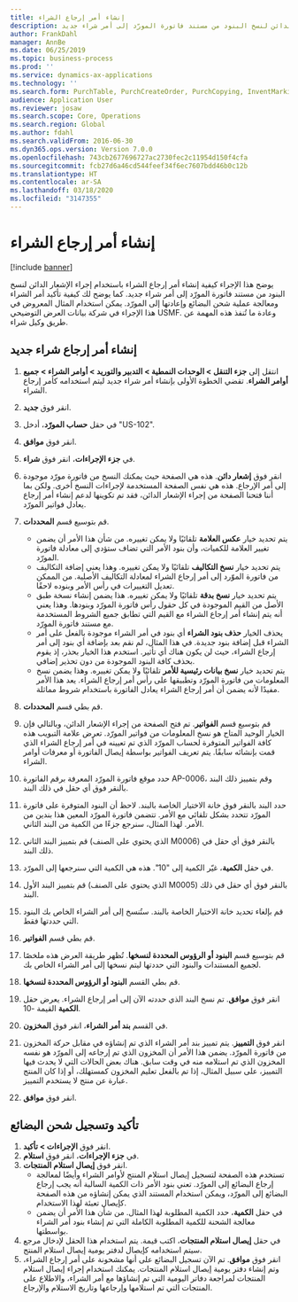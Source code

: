 ```yaml
---
title: إنشاء أمر إرجاع الشراء
description: يوضح هذا الإجراء كيفية إنشاء أمر إرجاع الشراء باستخدام إجراء الإشعار الدائن لنسخ البنود من مستند فاتورة المورّد إلى أمر شراء جديد.
author: FrankDahl
manager: AnnBe
ms.date: 06/25/2019
ms.topic: business-process
ms.prod: ''
ms.service: dynamics-ax-applications
ms.technology: ''
ms.search.form: PurchTable, PurchCreateOrder, PurchCopying, InventMarking, PurchEditLines
audience: Application User
ms.reviewer: josaw
ms.search.scope: Core, Operations
ms.search.region: Global
ms.author: fdahl
ms.search.validFrom: 2016-06-30
ms.dyn365.ops.version: Version 7.0.0
ms.openlocfilehash: 743cb2677696727ac2730fec2c11954d150f4cfa
ms.sourcegitcommit: fcb27d6a46cd544feef34f6ec7607bdd46b0c12b
ms.translationtype: HT
ms.contentlocale: ar-SA
ms.lasthandoff: 03/18/2020
ms.locfileid: "3147355"
---
```

# <a name="create-a-purchase-return-order"></a>إنشاء أمر إرجاع الشراء

[!include [banner](../../includes/banner.md)]

يوضح هذا الإجراء كيفية إنشاء أمر إرجاع الشراء باستخدام إجراء الإشعار الدائن لنسخ البنود من مستند فاتورة المورّد إلى أمر شراء جديد. كما يوضح لك كيفية تأكيد أمر الشراء ومعالجة عملية شحن البضائع وإعادتها إلى المورّد. يمكن استخدام المثال المعروض في هذا الإجراء في شركة بيانات العرض التوضيحي USMF. وعادة ما تُنفذ هذه المهمة عن طريق وكيل شراء.

## <a name="create-a-new-purchase-return-order"></a>إنشاء أمر إرجاع شراء جديد
1. انتقل إلى **جزء التنقل > الوحدات النمطية > التدبير والتوريد > أوامر الشراء > جميع أوامر الشراء**. تقضي الخطوة الأولى بإنشاء أمر شراء جديد ليتم استخدامه كأمر إرجاع الشراء.  
2. انقر فوق **جديد**.
3. في حقل **حساب المورّد‬**، أدخل "US-102".
4. انقر فوق **موافق**.
5. في **جزء الإجراءات**، انقر فوق **شراء**.
6. انقر فوق **إشعار دائن**. هذه هي الصفحة حيث يمكنك النسخ من فاتورة مورّد موجودة إلى أمر الإرجاع. هذه هي نفس الصفحة المستخدمة لإجراءات النسخ أخرى. ولكن بما أننا فتحنا الصفحة من إجراء الإشعار الدائن، فقد تم تكوينها لدعم إنشاء أمر إرجاع يعادل فواتير المورّد.  
7. قم بتوسيع قسم **المحددات**.
    - يتم تحديد خيار **عكس العلامة‬** تلقائيًا ولا يمكن تغييره. من شأن هذا الأمر أن يضمن تغيير العلامة للكميات، وأن بنود الأمر التي تضاف ستؤدي إلى معادلة فاتورة المورّد.  
    - يتم تحديد خيار **نسخ التكاليف‬** تلقائيًا ولا يمكن تغييره. وهذا يعني إضافة التكاليف من فاتورة الموّرد إلى أمر إرجاع الشراء لمعادلة التكاليف الأصلية. من الممكن تعديل التغييرات في رأس الأمر وبنوده لاحقًا.  
    - يتم تحديد خيار **نسخ بدقة‬‬** تلقائيًا ولا يمكن تغييره. هذا يضمن إنشاء نسخة طبق الأصل من القيم الموجودة في كل حقول رأس فاتورة المورّد وبنودها. وهذا يعني أنه يتم إنشاء أمر إرجاع الشراء مع القيم التي تطابق جميع الشروط المستخدمة مع مستند فاتورة المورّد. 
    - يحذف الخيار **حذف بنود الشراء** أي بنود في أمر الشراء موجودة بالفعل على أمر الشراء قبل إضافة بنود جديدة. في هذا المثال، لم نقم بعد بإضافة أي بنود إلى أمر إرجاع الشراء، حيث لن يكون هناك أي تأثير. استخدم هذا الخيار بحذر، إذ يقوم بحذف كافة البنود الموجودة من دون تحذير إضافي.  
    * يتم تحديد خيار **نسخ بيانات رئيسية للأمر‬‬‬** تلقائيًا ولا يمكن تغييره. وهذا يضمن نسخ المعلومات من فاتورة المورّد وتطبيقها على رأس أمر إرجاع الشراء. يعد هذا الأمر مفيدًا لأنه يضمن أن أمر إرجاع الشراء يعادل الفاتورة باستخدام شروط مماثلة.  
8. قم بطي قسم **المحددات**.
9. قم بتوسيع قسم **الفواتير**. تم فتح الصفحة من إجراء الإشعار الدائن، وبالتالي فإن الخيار الوحيد المتاح هو نسخ المعلومات من فواتير المورّد. تعرض علامة التبويب هذه كافة الفواتير المتوفرة لحساب المورّد الذي تم تعيينه في أمر إرجاع الشراء الذي قمت بإنشائه سابقًا.   يتم تعريف الفواتير بواسطة إيصال الفاتورة أو معرفات أوامر الشراء.
10. حدد موقع فاتورة المورّد المعرفة برقم الفاتورة AP-0006، وقم بتمييز ذلك البند بالنقر فوق أي حقل في ذلك البند.
11. حدد البند بالنقر فوق خانة الاختيار الخاصة بالبند. لاحظ أن البنود المتوفرة على فاتورة المورّد تتحدد بشكل تلقائي مع الأمر. تتضمن فاتورة المورّد المعين هذا بندين من الأمر. لهذا المثال، سنرجع جزءًا من الكمية من البند الثاني.
12. قم بتمييز البند الثاني (الذي يحتوي على الصنف M0006) بالنقر فوق أي حقل في ذلك البند.
13. في حقل **الكمية**، غيّر الكمية إلى "10". هذه هي الكمية التي سنرجعها إلى المورّد. 
14. قم بتمييز البند الأول (الذي يحتوي على الصنف M0005) بالنقر فوق أي حقل في ذلك البند.
15. قم بإلغاء تحديد خانة الاختيار الخاصة بالبند. ستُنسخ إلى أمر الشراء الخاص بك البنود التي حددتها فقط.
16. قم بطي قسم **الفواتير**.
17. قم بتوسيع قسم **البنود أو الرؤوس المحددة لنسخها**. تُظهر طريقة العرض هذه ملخصًا لجميع المستندات والبنود التي حددتها ليتم نسخها إلى أمر الشراء الخاص بك.  
18. قم بطي القسم **البنود أو الرؤوس المحددة لنسخها**.
19. انقر فوق **موافق**. تم نسخ البند الذي حددته الآن إلى أمر إرجاع الشراء‬. يعرض حقل **الكمية** القيمة -10.   
20. في القسم  **بند أمر الشراء**، انقر فوق **المخزون**.
21. انقر فوق **التمييز**. يتم تمييز بند أمر الشراء الذي تم إنشاؤه في مقابل حركة المخزون من فاتورة المورّد. يضمن هذا الأمر أن المخزون الذي تم إرجاعه إلى المورّد هو نفسه المخزون الذي تم استلامه منه في وقت سابق. هناك بعض الحالات التي لا يحدث فيها التمييز، على سبيل المثال، إذا تم بالفعل تعليم المخزون كمستهلك، أو إذا كان المنتج عبارة عن منتج لا يستخدم التمييز.  

22. انقر فوق **موافق**.

## <a name="confirm-and-record-the-shipment-of-goods"></a>تأكيد وتسجيل شحن البضائع
1. انقر فوق **الإجراءات > تأكيد**.
2. في **جزء الإجراءات**، انقر فوق **استلام**.
3. انقر فوق **إيصال استلام المنتجات**.
    - تستخدم هذه الصفحة لتسجيل إيصال استلام المنتج لأوامر الشراء وأيضًا لمعالجة إرجاع البضائع إلى المورّد. تعني بنود الأمر ذات الكمية السالبة أنه يجب إرجاع البضائع إلى المورّد، ويمكن استخدام المستند الذي يمكن إنشاؤه من هذه الصفحة كإيصال تعبئة لهذا الاستخدام.   
    - في حقل **الكمية**، حدد الكمية المطلوبة لهذا المثال. من شأن هذا الأمر أن يضمن معالجة الشحنة للكمية المطلوبة الكاملة التي تم إنشاء بنود أمر الشراء بواسطتها.   
4. في حقل **إيصال استلام المنتجات**، اكتب قيمة. يتم استخدام هذا الحقل لإدخال مرجع سيتم استخدامه كإيصال لدفتر يومية إيصال استلام المنتج.  
5. انقر فوق **موافق**. تم الآن تسجيل البضائع على أنها مشحونة على أمر إرجاع الشراء، وتم إنشاء دفتر يومية إيصال استلام المنتجات. يمكنك استخدام إجراء إيصال استلام المنتجات لمراجعة دفاتر اليومية التي تم إنشاؤها مع أمر الشراء، والاطلاع على المنتجات التي تم استلامها وإرجاعها وتاريخ الاستلام والإرجاع.  

